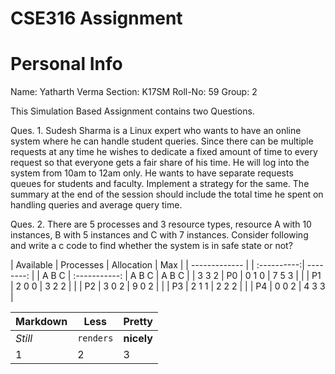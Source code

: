 # CSE316 Assignment

# Personal Info
Name: Yatharth Verma
Section: K17SM
Roll-No: 59
Group: 2

This Simulation Based Assignment contains two Questions.

Ques. 1. Sudesh Sharma is a Linux expert who wants to have an online system where he can handle student queries. Since there can be multiple requests at any time he wishes to dedicate a fixed amount of time to every request so that everyone gets a fair share of his time. He will log into the system from 10am to 12am only.  He wants to have separate requests queues for students and faculty. Implement a strategy for the same. The summary at the end of the session should include the total time he spent on handling queries and average query time.

Ques. 2. There are 5 processes and 3 resource types, resource A with 10 instances, B with 5 instances and C with 7 instances. Consider following and write a c code to find whether the system is in safe state or not?


| Available     | Processes     | Allocation  |   Max     |
| ------------- |				| :----------:| --------: |
| A  B  C       | :-----------: | A   B   C	  | A   B   C |
| 3  3  2       | P0            | 0	  1	  0	  |	7	5	3 |
|               | P1            | 2	  0	  0	  |	3	2	2 |
|               | P2            | 3	  0	  2	  |	9	0	2 |
|               | P3            | 2	  1	  1	  |	2	2	2 |
|               | P4            | 0	  0	  2	  |	4	3	3 |


Markdown | Less | Pretty
--- | --- | ---
*Still* | `renders` | **nicely**
1 | 2 | 3